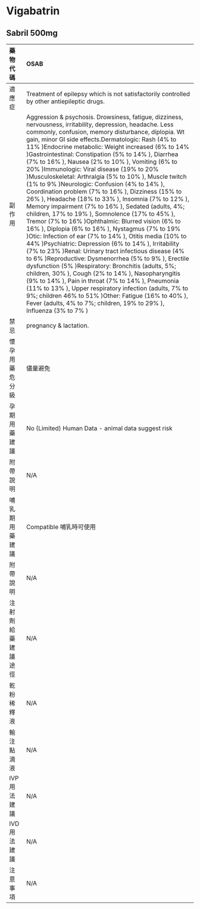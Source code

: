 # Vigabatrin

## Sabril 500mg

| 藥物代碼 | OSAB |
| :--- | :--- |
| 適應症 | Treatment of epilepsy which is not satisfactorily controlled by other antiepileptic drugs. |
| 副作用 | Aggression & psychosis. Drowsiness, fatigue, dizziness, nervousness, irritability, depression, headache. Less commonly, confusion, memory disturbance, diplopia. Wt gain, minor GI side effects.Dermatologic: Rash \(4% to 11% \)Endocrine metabolic: Weight increased \(6% to 14% \)Gastrointestinal: Constipation \(5% to 14% \), Diarrhea \(7% to 16% \), Nausea \(2% to 10% \), Vomiting \(6% to 20% \)Immunologic: Viral disease \(19% to 20% \)Musculoskeletal: Arthralgia \(5% to 10% \), Muscle twitch \(1% to 9% \)Neurologic: Confusion \(4% to 14% \), Coordination problem \(7% to 16% \), Dizziness \(15% to 26% \), Headache \(18% to 33% \), Insomnia \(7% to 12% \), Memory impairment \(7% to 16% \), Sedated \(adults, 4%; children, 17% to 19% \), Somnolence \(17% to 45% \), Tremor \(7% to 16% \)Ophthalmic: Blurred vision \(6% to 16% \), Diplopia \(6% to 16% \), Nystagmus \(7% to 19% \)Otic: Infection of ear \(7% to 14% \), Otitis media \(10% to 44% \)Psychiatric: Depression \(6% to 14% \), Irritability \(7% to 23% \)Renal: Urinary tract infectious disease \(4% to 6% \)Reproductive: Dysmenorrhea \(5% to 9% \), Erectile dysfunction \(5% \)Respiratory: Bronchitis \(adults, 5%; children, 30% \), Cough \(2% to 14% \), Nasopharyngitis \(9% to 14% \), Pain in throat \(7% to 14% \), Pneumonia \(11% to 13% \), Upper respiratory infection \(adults, 7% to 9%; children 46% to 51% \)Other: Fatigue \(16% to 40% \), Fever \(adults, 4% to 7%; children, 19% to 29% \), Influenza \(3% to 7% \) |
| 禁忌 | pregnancy & lactation. |
| 懷孕用藥危分級 | 儘量避免 |
| 孕期用藥建議 | No \(Limited\) Human Data - animal data suggest risk |
| 附帶說明 | N/A |
| 哺乳期用藥建議 | Compatible 哺乳時可使用 |
| 附帶說明 | N/A |
| 注射劑給藥建議途徑 | N/A |
| 乾粉稀釋液 | N/A |
| 輸注點滴液 | N/A |
| IVP 用法建議 | N/A |
| IVD 用法建議 | N/A |
| 注意事項 | N/A |

